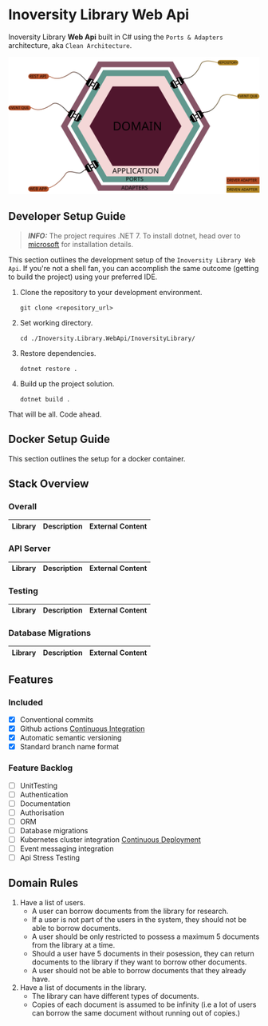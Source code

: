 # Inoversity Library Web Api


Inoversity Library **Web Api** built in C# using the
`Ports & Adapters` architecture, aka `Clean Architecture`.

<img src="./assets/applicationArchitecture.svg" alt="Microservice Architecture">

## Developer Setup Guide

> **_INFO:_** The project requires .NET 7. To install dotnet, head
> over to [microsoft](https://dotnet.microsoft.com/en-us/download) for installation details.

This section outlines the development setup of the `Inoversity Library Web Api`. If you're not
a shell fan, you can accomplish the same outcome (getting to build the project) using your preferred IDE.

1. Clone the repository to your development environment.
    ```
    git clone <repository_url>
    ```
2. Set working directory.
    ```
    cd ./Inoversity.Library.WebApi/InoversityLibrary/
    ```
3. Restore dependencies.
    ```
    dotnet restore .
    ```
4. Build up the project solution.
    ```
    dotnet build .
    ```

That will be all. Code ahead.

## Docker Setup Guide

This section outlines the setup for a docker container.

## Stack Overview

### Overall
| Library | Description | External Content |
|---------|-------------|------------------|

### API Server
| Library                                 | Description            | External Content                                                                                     |
|-----------------------------------------|------------------------|------------------------------------------------------------------------------------------------------|

### Testing
| Library                                                              | Description                 | External Content                                                                                                                                     |
|----------------------------------------------------------------------|-----------------------------|------------------------------------------------------------------------------------------------------------------------------------------------------|

### Database Migrations
| Library     | Description         | External Content                 |
|-------------|---------------------|----------------------------------|

## Features
### Included
- [X] Conventional commits
- [X] Github actions [Continuous Integration](https://www.atlassian.com/continuous-delivery/continuous-integration)
- [X] Automatic semantic versioning
- [X] Standard branch name format

### Feature Backlog
- [ ] UnitTesting
- [ ] Authentication
- [ ] Documentation
- [ ] Authorisation
- [ ] ORM
- [ ] Database migrations
- [ ] Kubernetes cluster integration [Continuous Deployment](https://www.atlassian.com/continuous-delivery/principles/continuous-integration-vs-delivery-vs-deployment)
- [ ] Event messaging integration
- [ ] Api Stress Testing

## Domain Rules
 
1. Have a list of users.  
   - A user can borrow documents from the library for research.
   - If a user is not part of the users in the system, they should not be able to borrow documents.
   - A user should be only restricted to possess a maximum 5 documents from the library at a time.
   - Should a user have 5 documents in their posession, they can return documents to the library if they want to borrow other documents.
   - A user should not be able to borrow documents that they already have.
2. Have a list of documents in the library.
   - The library can have different types of documents.
   - Copies of each document is assumed to be infinity (i.e a lot of users can borrow the same document without running out of copies.)